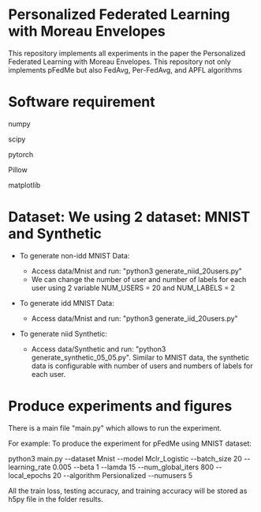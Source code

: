 # Personalized Federated Learning with Moreau Envelopes
This repository implements all experiments in the paper the Personalized Federated Learning with Moreau Envelopes. This repository not only implements pFedMe but also FedAvg, Per-FedAvg, and APFL algorithms

# Software requirement
numpy

scipy

pytorch

Pillow

matplotlib

# Dataset: We using 2 dataset: MNIST and Synthetic
- To generate non-idd MNIST Data: 
  - Access data/Mnist and run: "python3 generate_niid_20users.py"
  - We can change the number of user and number of labels for each user using 2 variable NUM_USERS = 20 and NUM_LABELS = 2

- To generate idd MNIST Data:
  - Access data/Mnist and run: "python3 generate_iid_20users.py"

- To generate niid Synthetic:
  - Access data/Synthetic and run: "python3 generate_synthetic_05_05.py". Similar to MNIST data, the synthetic data is configurable with number of users and numbers of labels for each user.



# Produce experiments and figures

There is a main file "main.py" which allows to run the experiment.

For example:
To produce the experiment for pFedMe using MNIST dataset:

python3 main.py --dataset Mnist --model Mclr_Logistic --batch_size 20 --learning_rate 0.005 --beta 1 --lamda 15 --num_global_iters 800 --local_epochs 20 --algorithm Persionalized --numusers 5

All the train loss, testing accuracy, and training accuracy will be stored as h5py file in the folder results.
